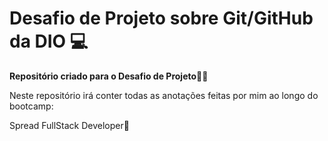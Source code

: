# Desafio de Projeto sobre Git/GitHub da DIO :computer:
**Repositório criado para o Desafio de Projeto**:man_student:

Neste repositório irá conter todas as anotações feitas por mim ao longo do bootcamp:

Spread FullStack Developer:page_with_curl:

